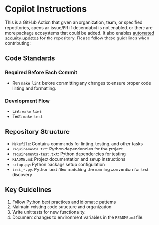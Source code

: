 # Copilot Instructions

This is a GitHub Action that given an organization, team, or specified repositories, opens an issue/PR if dependabot is not enabled, or there are more package ecosystems that could be added. It also enables [automated security updates](https://docs.github.com/en/code-security/dependabot/dependabot-security-updates/configuring-dependabot-security-updates#managing-dependabot-security-updates-for-your-repositories) for the repository. Please follow these guidelines when contributing:

## Code Standards

### Required Before Each Commit

- Run `make lint` before committing any changes to ensure proper code linting and formatting.

### Development Flow

- Lint: `make lint`
- Test: `make test`

## Repository Structure

- `Makefile`: Contains commands for linting, testing, and other tasks
- `requirements.txt`: Python dependencies for the project
- `requirements-test.txt`: Python dependencies for testing
- `README.md`: Project documentation and setup instructions
- `setup.py`: Python package setup configuration
- `test_*.py`: Python test files matching the naming convention for test discovery

## Key Guidelines

1. Follow Python best practices and idiomatic patterns
2. Maintain existing code structure and organization
3. Write unit tests for new functionality.
4. Document changes to environment variables in the `README.md` file.
